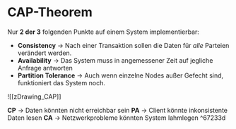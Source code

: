 # CAP-Theorem

Nur **2 der 3** folgenden Punkte auf einem System implementierbar:

* **Consistency**
  -> Nach einer Transaktion sollen die Daten für *alle* Parteien verändert werden.
* **Availability** -> Das System muss in angemessener Zeit auf jegliche Anfrage antworten
* **Partition Tolerance** -> Auch wenn einzelne Nodes außer Gefecht sind, funktioniert das System noch.


![[zDrawing_CAP]]


**CP** -> Daten könnten nicht erreichbar sein
**PA** -> Client könnte inkonsistente Daten lesen
**CA** -> Netzwerkprobleme könnten System lahmlegen ^67233d